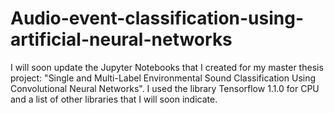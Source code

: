 # Audio-event-classification-using-artificial-neural-networks

I will soon update the Jupyter Notebooks that I created for my master thesis project: "Single and Multi-Label Environmental Sound Classification Using Convolutional Neural Networks". I used the library Tensorflow 1.1.0 for CPU and a list of other libraries that I will soon indicate. 
